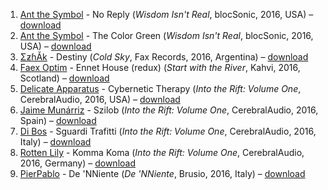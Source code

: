 1. [Ant the Symbol](http://musicbrainz.org/artist/98a5fcde-e095-4945-b917-be79ca899eed) - No Reply (_Wisdom Isn't Real_, blocSonic, 2016, USA) – [download](http://blocsonic.com/releases/bsog0056)
1. [Ant the Symbol](http://musicbrainz.org/artist/98a5fcde-e095-4945-b917-be79ca899eed) - The Color Green (_Wisdom Isn't Real_, blocSonic, 2016, USA) – [download](http://blocsonic.com/releases/bsog0056)
1. [ΣƶɦĂk](http://musicbrainz.org/artist/a91ce7b2-5143-473b-9bcb-0086dee53683) - Destiny (_Cold Sky_, Fax Records, 2016, Argentina) – [download](https://archive.org/details/Ezhak)
1. [Faex Optim](http://musicbrainz.org/artist/05849419-af36-4d3a-abd5-94c6f4961a27) - Ennet House (redux) (_Start with the River_, Kahvi, 2016, Scotland) – [download](http://www.kahvi.org/releases.php?release_number=372)
1. [Delicate Apparatus](https://musicbrainz.org/artist/93234e28-dd54-45f7-962e-9774996eff17) - Cybernetic Therapy (_Into the Rift: Volume One_, CerebralAudio, 2016, USA) – [download](http://www.cerebralrift.org/downloads/rift-volume-one/)
1. [Jaime Munárriz](https://musicbrainz.org/artist/41017a7b-567b-4116-a3b5-6ae082ed453e) - Szilob (_Into the Rift: Volume One_, CerebralAudio, 2016, Spain) – [download](http://www.cerebralrift.org/downloads/rift-volume-one/)
1. [Di Bos](https://musicbrainz.org/artist/4a5164cb-44ee-4e80-84e8-d3a967dd251f) - Sguardi Trafitti (_Into the Rift: Volume One_, CerebralAudio, 2016, Italy) – [download](http://www.cerebralrift.org/downloads/rift-volume-one/)
1. [Rotten Lily](https://musicbrainz.org/artist/2dfd0254-1f1f-4c4d-bdb4-2c054bf3f7fa) - Komma Koma (_Into the Rift: Volume One_, CerebralAudio, 2016, Germany) – [download](http://www.cerebralrift.org/downloads/rift-volume-one/)
1. [PierPablo](http://musicbrainz.org/artist/ab40601c-2f0c-4493-9301-1418e7efa303) - De 'NNiente (_De 'NNiente_, Brusio, 2016, Italy) – [download](https://archive.org/details/BruLive04PIERPABLO)